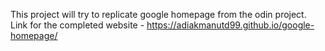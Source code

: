 This project will try to replicate google homepage from the odin project.
Link for the completed website - https://adiakmanutd99.github.io/google-homepage/

